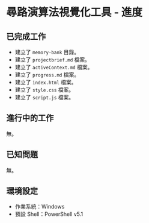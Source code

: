 # 尋路演算法視覺化工具 - 進度

## 已完成工作
- 建立了 `memory-bank` 目錄。
- 建立了 `projectbrief.md` 檔案。
- 建立了 `activeContext.md` 檔案。
- 建立了 `progress.md` 檔案。
- 建立了 `index.html` 檔案。
- 建立了 `style.css` 檔案。
- 建立了 `script.js` 檔案。

## 進行中的工作
無。

## 已知問題
無。

## 環境設定
- 作業系統：Windows
- 預設 Shell：PowerShell v5.1
